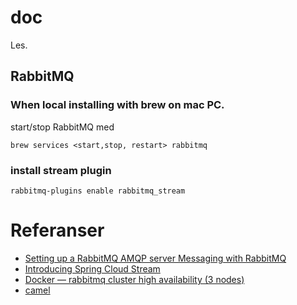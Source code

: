 
# doc

Les.

## RabbitMQ

### When local installing with brew on mac PC.

start/stop RabbitMQ med

`
brew services <start,stop, restart> rabbitmq
`

### install stream plugin

`
rabbitmq-plugins enable rabbitmq_stream
`

# Referanser
- [Setting up a RabbitMQ AMQP server Messaging with RabbitMQ](https://spring.io/guides/gs/messaging-rabbitmq/#scratch)
- [Introducing Spring Cloud Stream](https://docs.spring.io/spring-cloud-stream/docs/current/reference/html/spring-cloud-stream.html#spring-cloud-stream-overview-introducing)
- [Docker — rabbitmq cluster high availability (3 nodes)](https://developpaper.com/docker-rabbitmq-cluster-high-availability-3-nodes/)
- [camel](https://camel.apache.org/camel-spring-boot/3.18.x/spring-boot.html/)
